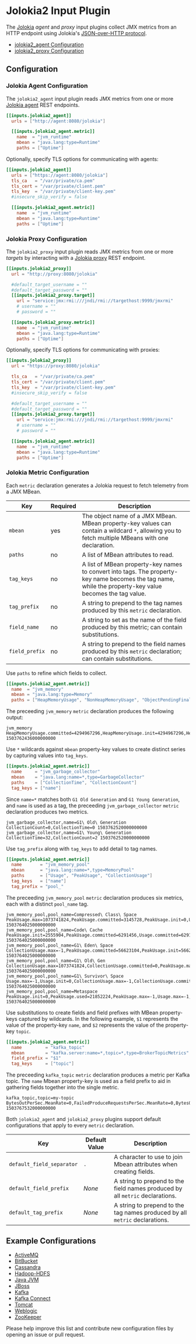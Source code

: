 # Jolokia2 Input Plugin

The [Jolokia](http://jolokia.org) _agent_ and _proxy_ input plugins collect JMX metrics from an HTTP endpoint using Jolokia's [JSON-over-HTTP protocol](https://jolokia.org/reference/html/protocol.html).

* [jolokia2_agent Configuration](jolokia2_agent/README.md)
* [jolokia2_proxy Configuration](jolokia2_proxy/README.md)

## Configuration

### Jolokia Agent Configuration

The `jolokia2_agent` input plugin reads JMX metrics from one or more [Jolokia agent](https://jolokia.org/agent/jvm.html) REST endpoints.

```toml @sample.conf
[[inputs.jolokia2_agent]]
  urls = ["http://agent:8080/jolokia"]

  [[inputs.jolokia2_agent.metric]]
    name  = "jvm_runtime"
    mbean = "java.lang:type=Runtime"
    paths = ["Uptime"]
```

Optionally, specify TLS options for communicating with agents:

```toml
[[inputs.jolokia2_agent]]
  urls = ["https://agent:8080/jolokia"]
  tls_ca   = "/var/private/ca.pem"
  tls_cert = "/var/private/client.pem"
  tls_key  = "/var/private/client-key.pem"
  #insecure_skip_verify = false

  [[inputs.jolokia2_agent.metric]]
    name  = "jvm_runtime"
    mbean = "java.lang:type=Runtime"
    paths = ["Uptime"]
```

### Jolokia Proxy Configuration

The `jolokia2_proxy` input plugin reads JMX metrics from one or more _targets_ by interacting with a [Jolokia proxy](https://jolokia.org/features/proxy.html) REST endpoint.

```toml
[[inputs.jolokia2_proxy]]
  url = "http://proxy:8080/jolokia"

  #default_target_username = ""
  #default_target_password = ""
  [[inputs.jolokia2_proxy.target]]
    url = "service:jmx:rmi:///jndi/rmi://targethost:9999/jmxrmi"
    # username = ""
    # password = ""

  [[inputs.jolokia2_proxy.metric]]
    name  = "jvm_runtime"
    mbean = "java.lang:type=Runtime"
    paths = ["Uptime"]
```

Optionally, specify TLS options for communicating with proxies:

```toml
[[inputs.jolokia2_proxy]]
  url = "https://proxy:8080/jolokia"

  tls_ca   = "/var/private/ca.pem"
  tls_cert = "/var/private/client.pem"
  tls_key  = "/var/private/client-key.pem"
  #insecure_skip_verify = false

  #default_target_username = ""
  #default_target_password = ""
  [[inputs.jolokia2_proxy.target]]
    url = "service:jmx:rmi:///jndi/rmi://targethost:9999/jmxrmi"
    # username = ""
    # password = ""

  [[inputs.jolokia2_agent.metric]]
    name  = "jvm_runtime"
    mbean = "java.lang:type=Runtime"
    paths = ["Uptime"]
```

### Jolokia Metric Configuration

Each `metric` declaration generates a Jolokia request to fetch telemetry from a JMX MBean.

| Key            | Required | Description |
|----------------|----------|-------------|
| `mbean`        | yes      | The object name of a JMX MBean. MBean property-key values can contain a wildcard `*`, allowing you to fetch multiple MBeans with one declaration. |
| `paths`        | no       | A list of MBean attributes to read. |
| `tag_keys`     | no       | A list of MBean property-key names to convert into tags. The property-key name becomes the tag name, while the property-key value becomes the tag value. |
| `tag_prefix`   | no       | A string to prepend to the tag names produced by this `metric` declaration. |
| `field_name`   | no       | A string to set as the name of the field produced by this metric; can contain substitutions. |
| `field_prefix` | no       | A string to prepend to the field names produced by this `metric` declaration; can contain substitutions. |

Use `paths` to refine which fields to collect.

```toml
[[inputs.jolokia2_agent.metric]]
  name  = "jvm_memory"
  mbean = "java.lang:type=Memory"
  paths = ["HeapMemoryUsage", "NonHeapMemoryUsage", "ObjectPendingFinalizationCount"]
```

The preceeding `jvm_memory` `metric` declaration produces the following output:

```text
jvm_memory HeapMemoryUsage.committed=4294967296,HeapMemoryUsage.init=4294967296,HeapMemoryUsage.max=4294967296,HeapMemoryUsage.used=1750658992,NonHeapMemoryUsage.committed=67350528,NonHeapMemoryUsage.init=2555904,NonHeapMemoryUsage.max=-1,NonHeapMemoryUsage.used=65821352,ObjectPendingFinalizationCount=0 1503762436000000000
```

Use `*` wildcards against `mbean` property-key values to create distinct series by capturing values into `tag_keys`.

```toml
[[inputs.jolokia2_agent.metric]]
  name     = "jvm_garbage_collector"
  mbean    = "java.lang:name=*,type=GarbageCollector"
  paths    = ["CollectionTime", "CollectionCount"]
  tag_keys = ["name"]
```

Since `name=*` matches both `G1 Old Generation` and `G1 Young Generation`, and `name` is used as a tag, the preceeding `jvm_garbage_collector` `metric` declaration produces two metrics.

```shell
jvm_garbage_collector,name=G1\ Old\ Generation CollectionCount=0,CollectionTime=0 1503762520000000000
jvm_garbage_collector,name=G1\ Young\ Generation CollectionTime=32,CollectionCount=2 1503762520000000000
```

Use `tag_prefix` along with `tag_keys` to add detail to tag names.

```toml
[[inputs.jolokia2_agent.metric]]
  name       = "jvm_memory_pool"
  mbean      = "java.lang:name=*,type=MemoryPool"
  paths      = ["Usage", "PeakUsage", "CollectionUsage"]
  tag_keys   = ["name"]
  tag_prefix = "pool_"
```

The preceeding `jvm_memory_pool` `metric` declaration produces six metrics, each with a distinct `pool_name` tag.

```text
jvm_memory_pool,pool_name=Compressed\ Class\ Space PeakUsage.max=1073741824,PeakUsage.committed=3145728,PeakUsage.init=0,Usage.committed=3145728,Usage.init=0,PeakUsage.used=3017976,Usage.max=1073741824,Usage.used=3017976 1503764025000000000
jvm_memory_pool,pool_name=Code\ Cache PeakUsage.init=2555904,PeakUsage.committed=6291456,Usage.committed=6291456,PeakUsage.used=6202752,PeakUsage.max=251658240,Usage.used=6210368,Usage.max=251658240,Usage.init=2555904 1503764025000000000
jvm_memory_pool,pool_name=G1\ Eden\ Space CollectionUsage.max=-1,PeakUsage.committed=56623104,PeakUsage.init=56623104,PeakUsage.used=53477376,Usage.max=-1,Usage.committed=49283072,Usage.used=19922944,CollectionUsage.committed=49283072,CollectionUsage.init=56623104,CollectionUsage.used=0,PeakUsage.max=-1,Usage.init=56623104 1503764025000000000
jvm_memory_pool,pool_name=G1\ Old\ Gen CollectionUsage.max=1073741824,CollectionUsage.committed=0,PeakUsage.max=1073741824,PeakUsage.committed=1017118720,PeakUsage.init=1017118720,PeakUsage.used=137032208,Usage.max=1073741824,CollectionUsage.init=1017118720,Usage.committed=1017118720,Usage.init=1017118720,Usage.used=134708752,CollectionUsage.used=0 1503764025000000000
jvm_memory_pool,pool_name=G1\ Survivor\ Space Usage.max=-1,Usage.init=0,CollectionUsage.max=-1,CollectionUsage.committed=7340032,CollectionUsage.used=7340032,PeakUsage.committed=7340032,Usage.committed=7340032,Usage.used=7340032,CollectionUsage.init=0,PeakUsage.max=-1,PeakUsage.init=0,PeakUsage.used=7340032 1503764025000000000
jvm_memory_pool,pool_name=Metaspace PeakUsage.init=0,PeakUsage.used=21852224,PeakUsage.max=-1,Usage.max=-1,Usage.committed=22282240,Usage.init=0,Usage.used=21852224,PeakUsage.committed=22282240 1503764025000000000
```

Use substitutions to create fields and field prefixes with MBean property-keys captured by wildcards. In the following example, `$1` represents the value of the property-key `name`, and `$2` represents the value of the property-key `topic`.

```toml
[[inputs.jolokia2_agent.metric]]
  name         = "kafka_topic"
  mbean        = "kafka.server:name=*,topic=*,type=BrokerTopicMetrics"
  field_prefix = "$1"
  tag_keys     = ["topic"]
```

The preceeding `kafka_topic` `metric` declaration produces a metric per Kafka topic. The `name` Mbean property-key is used as a field prefix to aid in gathering fields together into the single metric.

```text
kafka_topic,topic=my-topic BytesOutPerSec.MeanRate=0,FailedProduceRequestsPerSec.MeanRate=0,BytesOutPerSec.EventType="bytes",BytesRejectedPerSec.Count=0,FailedProduceRequestsPerSec.RateUnit="SECONDS",FailedProduceRequestsPerSec.EventType="requests",MessagesInPerSec.RateUnit="SECONDS",BytesInPerSec.EventType="bytes",BytesOutPerSec.RateUnit="SECONDS",BytesInPerSec.OneMinuteRate=0,FailedFetchRequestsPerSec.EventType="requests",TotalFetchRequestsPerSec.MeanRate=146.301533938701,BytesOutPerSec.FifteenMinuteRate=0,TotalProduceRequestsPerSec.MeanRate=0,BytesRejectedPerSec.FifteenMinuteRate=0,MessagesInPerSec.FiveMinuteRate=0,BytesInPerSec.Count=0,BytesRejectedPerSec.MeanRate=0,FailedFetchRequestsPerSec.MeanRate=0,FailedFetchRequestsPerSec.FiveMinuteRate=0,FailedFetchRequestsPerSec.FifteenMinuteRate=0,FailedProduceRequestsPerSec.Count=0,TotalFetchRequestsPerSec.FifteenMinuteRate=128.59314292334466,TotalFetchRequestsPerSec.OneMinuteRate=126.71551273850747,TotalFetchRequestsPerSec.Count=1353483,TotalProduceRequestsPerSec.FifteenMinuteRate=0,FailedFetchRequestsPerSec.OneMinuteRate=0,FailedFetchRequestsPerSec.Count=0,FailedProduceRequestsPerSec.FifteenMinuteRate=0,TotalFetchRequestsPerSec.FiveMinuteRate=130.8516148751592,TotalFetchRequestsPerSec.RateUnit="SECONDS",BytesRejectedPerSec.RateUnit="SECONDS",BytesInPerSec.MeanRate=0,FailedFetchRequestsPerSec.RateUnit="SECONDS",BytesRejectedPerSec.OneMinuteRate=0,BytesOutPerSec.Count=0,BytesOutPerSec.OneMinuteRate=0,MessagesInPerSec.FifteenMinuteRate=0,MessagesInPerSec.MeanRate=0,BytesInPerSec.FiveMinuteRate=0,TotalProduceRequestsPerSec.RateUnit="SECONDS",FailedProduceRequestsPerSec.OneMinuteRate=0,TotalProduceRequestsPerSec.EventType="requests",BytesRejectedPerSec.FiveMinuteRate=0,BytesRejectedPerSec.EventType="bytes",BytesOutPerSec.FiveMinuteRate=0,FailedProduceRequestsPerSec.FiveMinuteRate=0,MessagesInPerSec.Count=0,TotalProduceRequestsPerSec.FiveMinuteRate=0,TotalProduceRequestsPerSec.OneMinuteRate=0,MessagesInPerSec.EventType="messages",MessagesInPerSec.OneMinuteRate=0,TotalFetchRequestsPerSec.EventType="requests",BytesInPerSec.RateUnit="SECONDS",BytesInPerSec.FifteenMinuteRate=0,TotalProduceRequestsPerSec.Count=0 1503767532000000000
```

Both `jolokia2_agent` and `jolokia2_proxy` plugins support default configurations that apply to every `metric` declaration.

| Key                       | Default Value | Description |
|---------------------------|---------------|-------------|
| `default_field_separator` | `.`           | A character to use to join Mbean attributes when creating fields. |
| `default_field_prefix`    | _None_        | A string to prepend to the field names produced by all `metric` declarations. |
| `default_tag_prefix`      | _None_        | A string to prepend to the tag names produced by all `metric` declarations. |

## Example Configurations

* [ActiveMQ](/plugins/inputs/jolokia2/examples/activemq.conf)
* [BitBucket](/plugins/inputs/jolokia2/examples/bitbucket.conf)
* [Cassandra](/plugins/inputs/jolokia2/examples/cassandra.conf)
* [Hadoop-HDFS](/plugins/inputs/jolokia2/examples/hadoop-hdfs.conf)
* [Java JVM](/plugins/inputs/jolokia2/examples/java.conf)
* [JBoss](/plugins/inputs/jolokia2/examples/jboss.conf)
* [Kafka](/plugins/inputs/jolokia2/examples/kafka.conf)
* [Kafka Connect](/plugins/inputs/jolokia2/examples/kafka-connect.conf)
* [Tomcat](/plugins/inputs/jolokia2/examples/tomcat.conf)
* [Weblogic](/plugins/inputs/jolokia2/examples/weblogic.conf)
* [ZooKeeper](/plugins/inputs/jolokia2/examples/zookeeper.conf)

Please help improve this list and contribute new configuration files by opening an issue or pull request.
